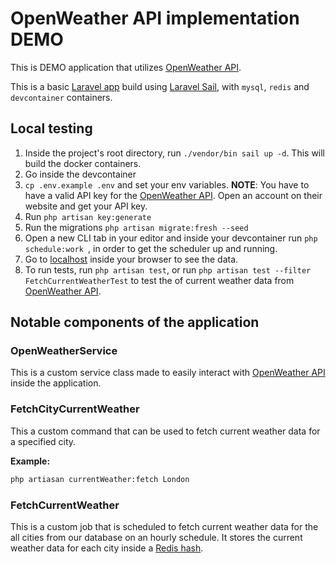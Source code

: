 # OpenWeather API implementation DEMO
This is DEMO application that utilizes [OpenWeather API](https://openweathermap.org/).

This is a basic [Laravel app](https://laravel.com/) build using [Laravel Sail](https://laravel.com/docs/9.x/sail), with ```mysql```, ```redis``` and ```devcontainer``` containers.

## Local testing
1. Inside the project's root directory, run ```./vendor/bin sail up -d```. This will build the docker containers.
2. Go inside the devcontainer
3. ```cp .env.example .env``` and set your env variables. **NOTE**: You have to have a valid API key for the [OpenWeather API](https://openweathermap.org/). Open an account on their website and get your API key.
4. Run ```php artisan key:generate```
5. Run the migrations ```php artisan migrate:fresh --seed```
6. Open a new CLI tab in your editor and inside your devcontainer run ```php schedule:work ```, in order to get the scheduler up and running.
7. Go to [localhost](http://localhost/) inside your browser to see the data.
8. To run tests, run ```php artisan test```, or run ```php artisan test --filter FetchCurrentWeatherTest``` to test the of current weather data from [OpenWeather API](https://openweathermap.org/). 

## Notable components of the application
### OpenWeatherService 
This is a custom service class made to easily interact with [OpenWeather API](https://openweathermap.org/) inside the application.

### FetchCityCurrentWeather 
This a custom command that can be used to fetch current weather data for a specified city.

**Example:**
```bash
php artiasan currentWeather:fetch London
```

### FetchCurrentWeather
This is a custom job that is scheduled to fetch current weather data for the all cities from our database on an hourly schedule. It stores the current weather data for each city inside a [Redis hash](https://redis.io/docs/manual/data-types/#hashes).